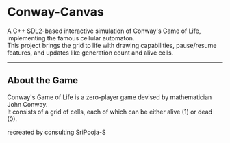# Conway-Canvas

A C++ SDL2-based interactive simulation of Conway's Game of Life, implementing the famous cellular automaton.  
This project brings the grid to life with drawing capabilities, pause/resume features, and updates like generation count and alive cells.

---

## About the Game

Conway's Game of Life is a zero-player game devised by mathematician John Conway.  
It consists of a grid of cells, each of which can be either alive (1) or dead (0).  


recreated by consulting SriPooja-S
